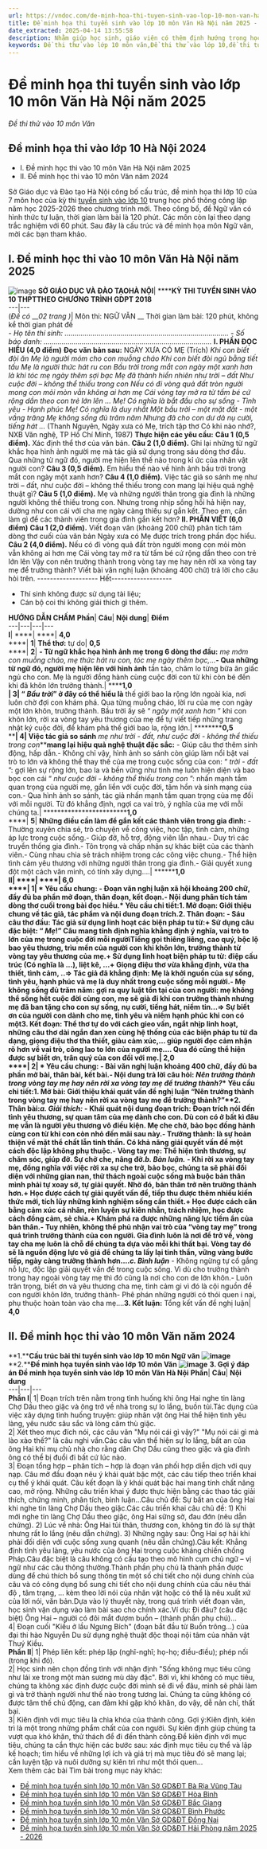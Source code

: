 ```yaml
---
url: https://vndoc.com/de-minh-hoa-thi-tuyen-sinh-vao-lop-10-mon-van-ha-noi-319384
title: Đề minh họa thi tuyển sinh vào lớp 10 môn Văn Hà Nội năm 2025 - Đề thi thử vào 10 môn Văn - VnDoc.com
date_extracted: 2025-04-14 13:55:58
description: Nhằm giúp học sinh, giáo viên có thêm định hướng trong học tập, Sở Giáo dục và Đào tạo Hà Nội đã công bố quy định cấu trúc định dạng và đề minh họa của kỳ thi tuyển sinh vào lớp 10 năm 2025 theo cấu trúc mới.
keywords: Đề thi thử vào lớp 10 môn văn,Đề thi thử vào lớp 10,đề thi tuyển văn lớp 10 môn văn,đề thi văn vào 10,đề văn tuyển văn lớp 10 năm 2025,đề thi tuyển văn vào lớp 10 môn văn,đề văn thi vào lớp 10,đề thi vào lớp 10 môn văn,đề văn thi vào 10,đề tuyển văn lớp 10 môn văn 2025,đề thi tuyển văn lớp 10 môn văn 2025,Đề minh họa tuyển sinh vào lớp 10 môn văn,đề minh họa thi vào 10 hà nội 2025
---
```


# Đề minh họa thi tuyển sinh vào lớp 10 môn Văn Hà Nội năm 2025
 _Đề thi thử vào 10 môn Văn_
## **Đề minh họa thi vào lớp 10 Hà Nội 2024**
  * I. Đề minh học thi vào 10 môn Văn Hà Nội năm 2025
  * II. Đề minh học thi vào 10 môn Văn năm 2024

Sở Giáo dục và Đào tạo Hà Nội công bố cấu trúc, đề minh họa thi lớp 10 của 7 môn học của kỳ thi [tuyển sinh vào lớp 10](<https://vndoc.com/luyen-thi-vao-lop10>) trung học phổ thông công lập năm học 2025-2026 theo chương trình mới. Theo công bố, đề Ngữ văn có hình thức tự luận, thời gian làm bài là 120 phút. Các môn còn lại theo dạng trắc nghiệm với 60 phút. Sau đây là cấu trúc và đề minh họa môn Ngữ văn, mời các bạn tham khảo.
## **I. Đề minh học thi vào 10 môn Văn Hà Nội năm 2025**
![image](https://i.vdoc.vn/data/image/2024/08/29/Dinh-dang-de-thi-lop-10-HN-2025-2026-pdf-page-0001.jpg)
**SỞ GIÁO DỤC VÀ ĐÀO TẠO****HÀ NỘI******| **********KỲ THI TUYỂN SINH VÀO 10 THPT****THEO CHƯƠNG TRÌNH GDPT 2018**  
---|---  
\(_Đề có_ ___02 trang_ _\)_|  Môn thi: NGỮ VĂN __ Thời gian làm bài: 120 phút, không kể thời gian phát đề  
 _\- Họ tên thí sinh: ………………………………………………………………………._
_\- Số báo danh: ………………………………………………………………...………_
**I. PHẦN ĐỌC HIỂU \(4,0 điểm\)**
**Đọc văn bản sau:**
NGÀY XƯA CÓ MẸ
\(Trích\)
_Khi con biết đòi ăn_
 _Mẹ là người móm cho con muỗng cháo_
 _Khi con biết đòi ngủ bằng tiết tấu_
 _Mẹ là người thức hát ru con_
 _Bầu trời trong mắt con ngày một xanh hơn_
 _là khi tóc mẹ ngày thêm sợi bạc_
 _Mẹ đã thành hiển nhiên như trời – đất_
 _Như cuộc đời – không thể thiếu trong con_
 _Nếu có đi vòng quả đất tròn_
 _người mong con mỏi mòn vẫn không ai hơn mẹ_
 _Cái vòng tay mở ra từ tấm bé_
 _cứ rộng dần theo con trẻ lớn lên_
 _…_
 _Mẹ\!_
_Có nghĩa là bắt đầu_
 _cho sự sống - Tình yêu - Hạnh phúc_
 _Mẹ\!_
_Có nghĩa là duy nhất_
 _Một bầu trời – một mặt đất - một vầng trăng_
 _Mẹ không sống đủ trăm năm_
_Nhưng đã cho con dư dả nụ cười, tiếng hát_
 _…_
\(Thanh Nguyên, Ngày xưa có Mẹ, trích tập thơ Có khi nào nhớ?,
NXB Văn nghệ, TP Hồ Chí Minh, 1987\)
**Thực hiện các yêu cầu:**
**Câu 1** **\(0,5 điểm\).** Xác định thể thơ của văn bản.
**Câu 2 \(1,0 điểm\).** Ghi lại những từ ngữ khắc họa hình ảnh người mẹ mà tác giả sử dụng trong sáu dòng thơ đầu. Qua những từ ngữ đó, người mẹ hiện lên thế nào trong kỉ ức của nhân vật người con?
**Câu 3 \(0,5 điểm\).** Em hiểu thế nào về hình ảnh bầu trời trong mắt con ngày một xanh hơn?
**Câu 4 \(1,0 điểm\).** Việc tác giả so sánh mẹ như trời – đất, như cuộc đời – không thể thiếu trong con mang lại hiệu quả nghệ thuật gì?
**Câu 5 \(1,0 điểm\).** Mẹ và những người thân trong gia đình là những người không thể thiếu trong con. Nhưng trong nhịp sống hối hả hiện nay, dường như con cái với cha mẹ ngày càng thiếu sự gắn kết. Theo em, cần làm gì để các thành viên trong gia đình gắn kết hơn?
**II. PHẦN VIẾT \(6,0 điểm\)**
**Câu 1 \(2,0 điểm\).** Viết đoạn văn \(khoảng 200 chữ\) phân tích tám dòng thơ cuối của văn bản Ngày xưa có Mẹ được trích trong phần đọc hiểu.
**Câu 2 \(4,0 điểm\).**
Nếu có đi vòng quả đất tròn
người mong con mỏi mòn vẫn không ai hơn mẹ
Cái vòng tay mở ra từ tấm bé
cứ rộng dần theo con trẻ lớn lên
Vậy con nên trưởng thành trong vòng tay mẹ hay nên rời xa vòng tay mẹ để trưởng thành? Viết bài văn nghị luận \(khoảng 400 chữ\) trả lời cho câu hỏi trên.
\------------------- Hết-------------------
  * Thí sinh không được sử dụng tài liệu;
  * Cán bộ coi thi không giải thích gì thêm.

**HƯỚNG DẪN CHẤM**
**Phần**| **Câu**| **Nội dung**| **Điểm**  
---|---|---|---  
**I**| ****| ****| **4,0**  
****| **1**| **Thể thơ:** tự do| **0,5**  
****| **2**| **\- Từ ngữ khắc họa hình ảnh mẹ trong 6 dòng thơ đầu:** _mẹ mớm con muỗng cháo, mẹ thức hát ru con, tóc mẹ ngày thêm bạc,…_**\- Qua những từ ngữ đó, người mẹ hiện lên với hình ảnh** tần tảo, chăm lo từng bữa ăn giấc ngủ cho con. Mẹ là người đồng hành cùng cuộc đời con từ khi còn bé đến khi đã khôn lớn trưởng thành.| **********1,0**  
****| **3**| **“**** _Bầu trời_****” ở đây có thể hiểu là** thế giới bao la rộng lớn ngoài kia, nơi luôn chờ đợi con khám phá. Qua từng muỗng cháo, lời ru của mẹ con ngày một lớn khôn, trưởng thành. Bầu trời ấy sẽ “ _ngày một xanh hơn_ ” khi con khôn lớn, rời xa vòng tay yêu thương của mẹ để tự viết tiếp những trang nhật ký cuộc đời, để khám phá thế giới bao la, rộng lớn.| **********0,5**  
****| **4**| **Việc tác giả so sánh**** _mẹ như trời - đất, như cuộc đời - không thể thiếu trong con_****mang lại hiệu quả nghệ thuật đặc sắc:** \- Giúp câu thơ thêm sinh động, hấp dẫn.\- Không chỉ vậy, hình ảnh so sánh còn giúp làm nổi bật vai trò to lớn và không thể thay thế của mẹ trong cuộc sống của con: “ _trời - đất_ ”: gợi lên sự rộng lớn, bao la và bền vững như tình mẹ luôn hiện diện và bao bọc con cái “ _như cuộc đời - không thể thiếu trong con_ ”: nhấn mạnh tầm quan trọng của người mẹ, gắn liền với cuộc đời, tâm hồn và sinh mạng của con.\- Qua hình ảnh so sánh, tác giả nhấn mạnh tầm quan trọng của mẹ đối với mỗi người. Từ đó khẳng định, ngợi ca vai trò, ý nghĩa của mẹ với mỗi chúng ta.| **************************1,0**  
****| **5**| **Những điều cần làm để gắn kết các thành viên trong gia đình:** \- Thường xuyên chia sẻ, trò chuyện về công việc, học tập, tình cảm, những áp lực trong cuộc sống.\- Giúp đỡ, hỗ trợ, động viên lẫn nhau.\- Duy trì các truyền thống gia đình.\- Tôn trọng và chấp nhận sự khác biệt của các thành viên.\- Cùng nhau chia sẻ trách nhiệm trong các công việc chung.\- Thể hiện tình cảm yêu thương với những người thân trong gia đình.\- Giải quyết xung đột một cách văn minh, có tính xây dựng....| ******************************1,0**  
**II**| ****| ****| **6,0**  
****| **1**| **\* Yêu cầu chung:** \- Đoạn văn nghị luận xã hội khoảng 200 chữ, đầy đủ ba phần mở đoạn, thân đoạn, kết đoạn.\- Nội dung phân tích tám dòng thơ cuối trong bài đọc hiểu.**\* Yêu cầu chi tiết:****1\. Mở đoạn:** Giới thiệu chung về tác giả, tác phẩm và nội dung đoạn trích.**2\. Thân đoạn:** \- Sáu câu thơ đầu: Tác giả sử dụng linh hoạt các biện pháp tu từ:\+ Sử dụng câu đặc biệt: “** _Mẹ_**\!” Câu mang tính định nghĩa khẳng định ý nghĩa, vai trò to lớn của mẹ trong cuộc đời mỗi ngườiTiếng gọi thiêng liêng, cao quý, bộc lộ bao yêu thương, trìu mến của người con khi khôn lớn, trưởng thành từ vòng tay yêu thương của mẹ.\+ Sử dụng linh hoạt biện pháp tu từ: điệp cấu trúc \(Có nghĩa là ...\), liệt kê, ...\+ Giọng điệu thơ vừa khẳng định, vừa tha thiết, tình cảm, ..=> Tác giả đã khẳng định: Mẹ là khởi nguồn của sự sống, tình yêu, hạnh phúc và mẹ là duy nhất trong cuộc sống mỗi người.\- Mẹ không sống đủ trăm năm: gợi ra quy luật tồn tại của con người: mẹ không thể sống hết cuộc đời cùng con, mẹ sẽ già đi khi con trưởng thành nhưng mẹ đã ban tặng cho con sự sống, nụ cười, tiếng hát, niềm tin...=> Sự biết ơn của người con dành cho mẹ, tình yêu và niềm hạnh phúc khi con có một**3\. Kết đoạn:** Thể thơ tự do với cách gieo vần, ngắt nhịp linh hoạt, những câu thơ dài ngắn đan xen cùng hệ thống của các biện pháp tu từ đa dạng, giọng điệu thơ tha thiết, giàu cảm xúc,... giúp người đọc cảm nhận rõ hơn về vai trò, công lao to lớn của người mẹ.... Qua đó cũng thể hiện được sự biết ơn, trân quý của con đối với mẹ.| **2,0**  
****| **2**| **\* Yêu cầu chung:** \- Bài văn nghị luận khoảng 400 chữ, đầy đủ ba phần mở bài, thân bài, kết bài.\- Nội dung trả lời câu hỏi: _Nên trưởng thành trong vòng tay mẹ hay nên rời xa vòng tay mẹ để trưởng thành?_**\* Yêu cầu chi tiết:****1\. Mở bài:** Giới thiệu khái quát vấn đề nghị luận “Nên trưởng thành trong vòng tay mẹ hay nên rời xa vòng tay mẹ để trưởng thành?”**2\. Thân bài:****_a. Giải thích:_** \- Khái quát nội dung đoạn trích: Đoạn trích nói đến tình yêu thương, sự quan tâm của mẹ dành cho con. Dù con có ở bất kì đâu mẹ vẫn là người yêu thương vô điều kiện. Mẹ che chở, bảo bọc đồng hành cùng con từ khi con còn nhỏ đến mãi sau này.\- Trưởng thành: là sự hoàn thiện về mặt thể chất lẫn tinh thần. Có khả năng giải quyết vấn đề một cách độc lập không phụ thuộc.\- Vòng tay mẹ: Thể hiện tình thương, sự chăm sóc, giúp đỡ. Sự chở che, nâng đỡ.**_b. Bàn luận._** \- Khi rời xa vòng tay mẹ, đồng nghĩa với việc rời xa sự che trở, bảo bọc, chúng ta sẽ phải đối diện với những gian nan, thử thách ngoài cuộc sống mà buộc bản thân mình phải tự xoay sở, tự giải quyết. Nhờ đó, bản thân trở nên trưởng thành hơn.\+ Học được cách tự giải quyết vấn đề, tiếp thu được thêm nhiều kiến thức mới, tích lũy những kinh nghiệm sống cần thiết.\+ Học được cách cân bằng cảm xúc cá nhân, rèn luyện sự kiên nhẫn, trách nhiệm, học được cách đồng cảm, sẻ chia.\+ Khám phá ra được những năng lực tiềm ẩn của bản thân.\- Tuy nhiên, không thể phủ nhận vai trò của “vòng tay mẹ” trong quá trình trưởng thành của con người. Gia đình luôn là nơi để trở về, vòng tay cha mẹ luôn là chỗ để chúng ta dựa vào mỗi khi thất bại. Vòng tay đó sẽ là nguồn động lực vô giá để chúng ta lấy lại tinh thần, vững vàng bước tiếp, ngày càng trưởng thành hơn....**_c. Bình luận_** \- Không ngừng tự cố gắng nỗ lực, độc lập giải quyết vấn đề trong cuộc sống. Vì dù cho trưởng thành trong hay ngoài vòng tay mẹ thì đó cũng là nơi cho con de lớn khôn.\- Luôn trân trọng, biết ơn và yêu thương cha mẹ, tình cảm gi vì đó là cội nguồn để con người khôn lớn, trưởng thành\- Phê phán những người có thói quen i nại, phụ thuộc hoàn toàn vào cha mẹ....**3\. Kết luận:** Tổng kết vấn đề nghị luận| **4,0**  
## **II. Đề minh học thi vào 10 môn Văn năm 2024**
**1.****Cấu trúc bài thi tuyển sinh vào lớp 10 môn Ngữ văn**
**![image](https://i.vdoc.vn/data/image/2024/05/02/cau-truc-2-ngu-van.jpg)**
**2.****Đề minh họa tuyển sinh vào lớp 10 môn Văn**
**![image](https://i.vdoc.vn/data/image/2024/05/02/de-2-ngu-van.jpg)**
**3\. Gợi ý đáp án Đề minh họa tuyển sinh vào lớp 10 môn Văn Hà Nội**
**Phần**| **Câu**| **Nội dung**  
---|---|---  
**Phần I**|  1| Đoạn trích trên nằm trong tình huống khi ông Hai nghe tin làng Chợ Dầu theo giặc và ông trở về nhà trong sự lo lắng, buồn tủi.Tác dụng của việc xây dựng tình huống truyện: giúp nhân vật ông Hai thể hiện tình yêu làng, yêu nước sâu sắc và lòng căm thù giặc.  
2| Xét theo mục đích nói, các câu văn "Mụ nói cái gì vậy?" "Mụ nói cái gì mà lào xào thế?" là câu nghi vấn.Các câu văn thể hiện sự lo lắng, bất an của ông Hai khi mụ chủ nhà cho rằng dân Chợ Dầu cũng theo giặc và gia đình ông có thể bị đuổi đi bất cứ lúc nào.  
3| Đoạn tổng hợp – phân tích – hợp là đoạn văn phối hợp diễn dịch với quy nạp. Câu mở đầu đoạn nêu ý khái quát bậc một, các câu tiếp theo triển khai cụ thể ý khái quát. Câu kết đoạn là ý khái quát bậc hai mang tính chất nâng cao, mở rộng. Những câu triển khai ý được thực hiện bằng các thao tác giải thích, chứng minh, phân tích, bình luận…Câu chủ đề: Sự bất an của ông Hai khi nghe tin làng Chợ Dầu theo giặc.Các câu triển khai câu chủ đề: 1\) Khi mới nghe tin làng Chợ Dầu theo giặc, ông Hai sững sờ, đau đớn \(nêu dẫn chứng\). 2\) Lúc về nhà: Ông Hai tủi thân, thương con, không tin đó là sự thật nhưng rất lo lắng \(nêu dẫn chứng\). 3\) Những ngày sau: Ông Hai sợ hãi khi phải đối diện với cuộc sống xung quanh \(nêu dẫn chứng\).Câu kết: Khẳng định tình yêu làng, yêu nước của ông Hai trong cuộc kháng chiến chống Pháp.Câu đặc biệt là câu không có cấu tạo theo mô hình cụm chủ ngữ – vị ngữ như các câu thông thường.Thành phần phụ chú là thành phần được dùng để chú thích bổ sung thông tin một số chi tiết cho nội dung chính của câu và có công dụng bổ sung chi tiết cho nội dung chính của câu nêu thái độ , tâm trạng, ... kèm theo lời nói của nhân vật hoặc có thể là nêu xuất xứ của lời nói, văn bản.Dựa vào lý thuyết này, trong quá trình viết đoạn văn, học sinh vận dụng vào làm bài sao cho chính xác.Ví dụ: Đi đâu? \(câu đặc biệt\) Ông Hai – người có đôi mắt đượm buồn – \(thành phần phụ chú\)…  
4| Đoạn cuối "Kiều ở lầu Ngưng Bích" \(đoạn bắt đầu từ Buồn trông…\) của đại thi hào Nguyễn Du sử dụng nghệ thuật độc thoại nội tâm của nhân vật Thuý Kiều.  
**Phần II**|  1| Phép liên kết: phép lặp \(nghĩ-nghĩ; họ-họ; điều-điều\); phép nối \(trong khi đó\).  
2| Học sinh nên chọn đồng tình với nhận định "Sống không mục tiêu cũng như lái xe trong một màn sương mù dày đặc". Bởi vì, khi không có mục tiêu, chúng ta không xác định được cuộc đời mình sẽ đi về đâu, mình sẽ phải làm gì và trở thành người như thế nào trong tương lai. Chúng ta cũng không có được tâm thế chủ động, can đảm khi gặp khó khăn, do vậy, dễ nản chí, thất bại.  
3| Kiên định với mục tiêu là chìa khóa của thành công. Gợi ý:Kiên định, kiên trì là một trong những phẩm chất của con người. Sự kiên định giúp chúng ta vượt qua khó khăn, thử thách để đi đến thành công.Để kiên định với mục tiêu, chúng ta cần thực hiện các bước sau: xác định mục tiêu cụ thể và lập kế hoạch; tìm hiểu về những lợi ích và giá trị mà mục tiêu đó sẽ mang lại; cần luyện tập và nuôi dưỡng sự kiên trì như một thói quen…  
Xem thêm các bài Tìm bài trong mục này khác:
  * [Đề minh họa tuyển sinh lớp 10 môn Văn Sở GD&ĐT Bà Rịa Vũng Tàu](</de-minh-hoa-tuyen-sinh-lop-10-mon-van-so-gd-dt-ba-ria-vung-tau-338134>)
  * [Đề minh họa tuyển sinh lớp 10 môn Văn Sở GD&ĐT Hòa Bình](</de-minh-hoa-tuyen-sinh-lop-10-mon-van-so-gd-dt-hoa-binh-338136>)
  * [Đề minh họa tuyển sinh lớp 10 môn Văn Sở GD&ĐT Bắc Giang](</de-minh-hoa-tuyen-sinh-lop-10-mon-van-so-gd-dt-bac-giang-338140>)
  * [Đề minh họa tuyển sinh lớp 10 môn Văn Sở GD&ĐT Bình Phước](</de-minh-hoa-tuyen-sinh-lop-10-mon-van-so-gd-dt-binh-phuoc-338153>)
  * [Đề minh họa tuyển sinh lớp 10 môn Văn Sở GD&ĐT Đồng Nai](</de-minh-hoa-tuyen-sinh-lop-10-mon-van-so-gd-dt-dong-nai-338156>)
  * [Đề minh họa tuyển sinh lớp 10 môn Văn Sở GD&ĐT Hải Phòng năm 2025 - 2026](</de-minh-hoa-tuyen-sinh-lop-10-mon-van-so-gd-dt-hai-phong-338159>)

